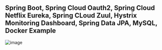 ## Spring Boot, Spring Cloud Oauth2, Spring Cloud Netflix Eureka, Spring CLoud Zuul, Hystrix Monitoring Dashboard, Spring Data JPA, MySQL, Docker Example


![image](https://user-images.githubusercontent.com/31319842/95044212-b00d7b00-0700-11eb-96eb-431999d05194.jpg)

